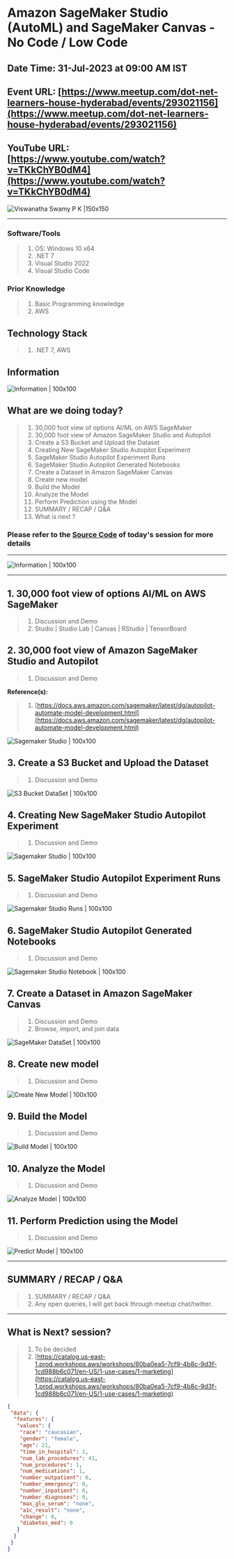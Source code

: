 # Amazon SageMaker Studio (AutoML) and SageMaker Canvas - No Code / Low Code

## Date Time: 31-Jul-2023 at 09:00 AM IST

## Event URL: [https://www.meetup.com/dot-net-learners-house-hyderabad/events/293021156](https://www.meetup.com/dot-net-learners-house-hyderabad/events/293021156)

## YouTube URL: [https://www.youtube.com/watch?v=TKkChYB0dM4](https://www.youtube.com/watch?v=TKkChYB0dM4)

![Viswanatha Swamy P K |150x150](./Documentation/Images/ViswanathaSwamyPK.PNG)

---

### Software/Tools

> 1. OS: Windows 10 x64
> 1. .NET 7
> 1. Visual Studio 2022
> 1. Visual Studio Code

### Prior Knowledge

> 1. Basic Programming knowledge
> 1. AWS

## Technology Stack

> 1. .NET 7, AWS

## Information

![Information | 100x100](./Documentation/Images/Information.PNG)

## What are we doing today?

> 1. 30,000 foot view of options AI/ML on AWS SageMaker
> 1. 30,000 foot view of Amazon SageMaker Studio and Autopilot
> 1. Create a S3 Bucket and Upload the Dataset
> 1. Creating New SageMaker Studio Autopilot Experiment
> 1. SageMaker Studio Autopilot Experiment Runs
> 1. SageMaker Studio Autopilot Generated Notebooks
> 1. Create a Dataset in Amazon SageMaker Canvas
> 1. Create new model
> 1. Build the Model
> 1. Analyze the Model
> 1. Perform Prediction using the Model
> 1. SUMMARY / RECAP / Q&A
> 1. What is next ?

### Please refer to the [**Source Code**](https://github.com/vishipayyallore/speaker-series-2023/tree/main/dotnet-6-on-aws/SageMaker_Studio) of today's session for more details

---

![Information | 100x100](./Documentation/Images/SeatBelt.PNG)

---

## 1. 30,000 foot view of options AI/ML on AWS SageMaker

> 1. Discussion and Demo
> 1. Studio | Studio Lab | Canvas | RStudio | TensorBoard

## 2. 30,000 foot view of Amazon SageMaker Studio and Autopilot

> 1. Discussion and Demo

**Reference(s):**

> 1. [https://docs.aws.amazon.com/sagemaker/latest/dg/autopilot-automate-model-development.html](https://docs.aws.amazon.com/sagemaker/latest/dg/autopilot-automate-model-development.html)

![Sagemaker Studio | 100x100](./Documentation/Images/SageMaker_Studio_Landing.PNG)

## 3. Create a S3 Bucket and Upload the Dataset

> 1. Discussion and Demo

![S3 Bucket DataSet | 100x100](./Documentation/Images/S3Bucket_DataSet.PNG)

## 4. Creating New SageMaker Studio Autopilot Experiment

> 1. Discussion and Demo

![Sagemaker Studio | 100x100](./Documentation/Images/SageMaker_Studio_Landing.PNG)

## 5. SageMaker Studio Autopilot Experiment Runs

> 1. Discussion and Demo

![Sagemaker Studio Runs | 100x100](./Documentation/Images/SageMaker_Studio_AutoPilot_Train.PNG)

## 6. SageMaker Studio Autopilot Generated Notebooks

> 1. Discussion and Demo

![Sagemaker Studio Notebook | 100x100](./Documentation/Images/SageMaker_Studio_AutoPilot_DataExploration.PNG)

## 7. Create a Dataset in Amazon SageMaker Canvas

> 1. Discussion and Demo
> 1. Browse, import, and join data

![SageMaker DataSet | 100x100](./Documentation/Images/SageMaker_DataSets.PNG)

## 8. Create new model

> 1. Discussion and Demo

![Create New Model | 100x100](./Documentation/Images/CreateNewModel.PNG)

## 9. Build the Model

> 1. Discussion and Demo

![Build Model | 100x100](./Documentation/Images/SageMaker_BuildPhase.PNG)

## 10. Analyze the Model

> 1. Discussion and Demo

![Analyze Model | 100x100](./Documentation/Images/SageMaker_AnalyzePhase.PNG)

## 11. Perform Prediction using the Model

> 1. Discussion and Demo

![Predict Model | 100x100](./Documentation/Images/SageMaker_PredictPhase.PNG)

---

## SUMMARY / RECAP / Q&A

> 1. SUMMARY / RECAP / Q&A
> 2. Any open queries, I will get back through meetup chat/twitter.

---

## What is Next? session?

> 1. To be decided
> 1. [https://catalog.us-east-1.prod.workshops.aws/workshops/80ba0ea5-7cf9-4b8c-9d3f-1cd988b6c071/en-US/1-use-cases/1-marketing](https://catalog.us-east-1.prod.workshops.aws/workshops/80ba0ea5-7cf9-4b8c-9d3f-1cd988b6c071/en-US/1-use-cases/1-marketing)

```json
{
 "data": {
  "features": {
   "values": {
    "race": "caucasian",
    "gender": "female",
    "age": 21,
    "time_in_hospital": 1,
    "num_lab_procedures": 41,
    "num_procedures": 1,
    "num_medications": 1,
    "number_outpatient": 0,
    "number_emergency": 0,
    "number_inpatient": 0,
    "number_diagnoses": 0,
    "max_glu_serum": "none",
    "a1c_result": "none",
    "change": 0,
    "diabetes_med": 0
   }
  }
 }
}
```
